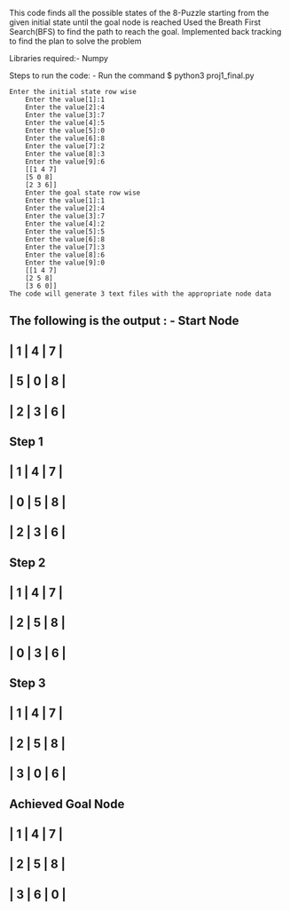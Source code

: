 This code finds all the possible states of the 8-Puzzle starting from the given initial state until the goal node is reached
Used the Breath First Search(BFS) to find the path to reach the goal.
Implemented back tracking to find the plan to solve the problem

Libraries required:-
    Numpy

Steps to run the code: -
    Run the command $ python3 proj1_final.py
    
    Enter the initial state row wise
        Enter the value[1]:1
        Enter the value[2]:4
        Enter the value[3]:7
        Enter the value[4]:5
        Enter the value[5]:0
        Enter the value[6]:8
        Enter the value[7]:2
        Enter the value[8]:3
        Enter the value[9]:6
        [[1 4 7]
        [5 0 8]
        [2 3 6]]
        Enter the goal state row wise
        Enter the value[1]:1 
        Enter the value[2]:4
        Enter the value[3]:7
        Enter the value[4]:2
        Enter the value[5]:5
        Enter the value[6]:8
        Enter the value[7]:3
        Enter the value[8]:6
        Enter the value[9]:0
        [[1 4 7]
        [2 5 8]
        [3 6 0]]
    The code will generate 3 text files with the appropriate node data

The following is the output : - 
Start Node
-------------
| 1 | 4 | 7 | 
-------------
| 5 | 0 | 8 | 
-------------
| 2 | 3 | 6 | 
-------------


Step  1
-------------
| 1 | 4 | 7 | 
-------------
| 0 | 5 | 8 | 
-------------
| 2 | 3 | 6 | 
-------------


Step  2
-------------
| 1 | 4 | 7 | 
-------------
| 2 | 5 | 8 | 
-------------
| 0 | 3 | 6 | 
-------------


Step  3
-------------
| 1 | 4 | 7 | 
-------------
| 2 | 5 | 8 | 
-------------
| 3 | 0 | 6 | 
-------------


Achieved Goal Node
-------------
| 1 | 4 | 7 | 
-------------
| 2 | 5 | 8 | 
-------------
| 3 | 6 | 0 | 
-------------
